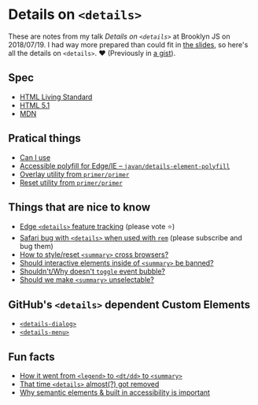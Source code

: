 # Details on `<details>`

These are notes from my talk *Details on `<details>`* at Brooklyn JS on 2018/07/19. I had way more prepared than could fit in [the slides](https://docs.google.com/presentation/d/1hvnPpsJo44BTPfJx28CV95vqk_dt6na1awUbk0kmZYM/edit?usp=sharing), so here's all the details on `<details>`. ❤️ (Previously in [a gist](https://gist.github.com/muan/adf26249c0adf018aea828105a5846eb)).

## Spec

- [HTML Living Standard](https://html.spec.whatwg.org/multipage/interactive-elements.html#the-details-element)
- [HTML 5.1](https://www.w3.org/TR/html51/interactive-elements.html#the-details-element)
- [MDN](https://developer.mozilla.org/en-US/docs/Web/HTML/Element/details)

## Pratical things

- [Can I use](http://caniuse.com/#search=details)
- [Accessible polyfill for Edge/IE – `javan/details-element-polyfill`](https://github.com/javan/details-element-polyfill)
- [Overlay utility from `primer/primer`](https://github.com/primer/primer/blob/master/modules/primer-utilities/lib/details.scss)
- [Reset utility from `primer/primer`](https://github.com/primer/primer/blob/master/modules/primer-buttons/lib/button.scss#L206-L213)

## Things that are nice to know

- [Edge `<details>` feature tracking](https://wpdev.uservoice.com/forums/257854-microsoft-edge-developer/suggestions/6261266-details-summary-elements?page=2&per_page=20) (please vote :star:) 
- [Safari bug with `<details>` when used with `rem`](https://bugs.webkit.org/show_bug.cgi?id=173876) (please subscribe and bug them) 
- [How to style/reset `<summary>` cross browsers?](https://github.com/whatwg/html/issues/722)
- [Should interactive elements inside of `<summary>` be banned?](https://github.com/whatwg/html/issues/2272)
- [Shouldn't/Why doesn't `toggle` event bubble?](https://github.com/whatwg/html/issues/1533)
- [Should we make `<summary>` unselectable?](https://github.com/whatwg/html/issues/3191)

## GitHub's `<details>` dependent Custom Elements

- [`<details-dialog>`](https://github.com/github/details-dialog-element)
- [`<details-menu>`](https://github.com/github/details-menu-element)

## Fun facts

- [How it went from `<legend>` to `<dt/dd>` to `<summary>`](https://www.w3.org/html/wg/tracker/issues/83)
- [That time `<details>` almost(?) got removed](https://www.w3.org/html/wg/tracker/issues/93)
- [Why semantic elements & built in accessibility is important](https://lists.w3.org/Archives/Public/public-html/2010Apr/0049.html)
